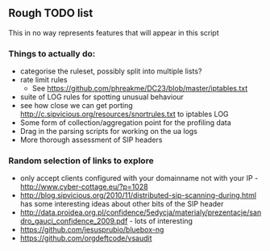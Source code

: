 ## Rough TODO list
This in no way represents features that will appear in this script

### Things to actually do:
* categorise the ruleset, possibly split into multiple lists?
* rate limit rules
  * See https://github.com/phreakme/DC23/blob/master/iptables.txt
* suite of LOG rules for spotting unusual behaviour
* see how close we can get porting http://c.sipvicious.org/resources/snortrules.txt to iptables LOG
* Some form of collection/aggregation point for the profiling data
* Drag in the parsing scripts for working on the ua logs
* More thorough assessment of SIP headers

### Random selection of links to explore
* only accept clients configured with your domainname not with your IP - http://www.cyber-cottage.eu/?p=1028
* http://blog.sipvicious.org/2010/11/distributed-sip-scanning-during.html has some interesting ideas about other bits of the SIP header
* http://data.proidea.org.pl/confidence/5edycja/materialy/prezentacje/sandro_gauci_confidence_2009.pdf - lots of interesting
* https://github.com/jesusprubio/bluebox-ng
* https://github.com/orgdeftcode/vsaudit
